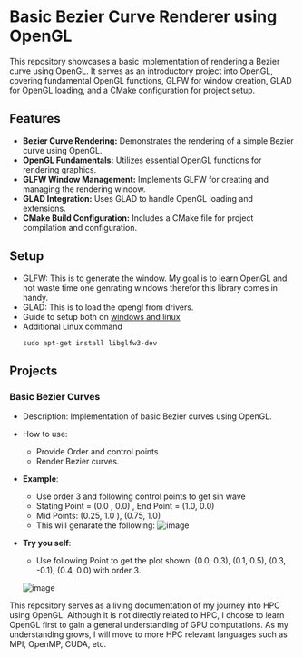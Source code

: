 # Basic Bezier Curve Renderer using OpenGL

This repository showcases a basic implementation of rendering a Bezier curve using OpenGL. It serves as an introductory project into OpenGL, covering fundamental OpenGL functions, GLFW for window creation, GLAD for OpenGL loading, and a CMake configuration for project setup.

## Features

- **Bezier Curve Rendering:** Demonstrates the rendering of a simple Bezier curve using OpenGL.
- **OpenGL Fundamentals:** Utilizes essential OpenGL functions for rendering graphics.
- **GLFW Window Management:** Implements GLFW for creating and managing the rendering window.
- **GLAD Integration:** Uses GLAD to handle OpenGL loading and extensions.
- **CMake Build Configuration:** Includes a CMake file for project compilation and configuration.

## Setup
- GLFW:  This is to generate the window. My goal is to learn OpenGL and not waste time one genrating windows therefor this library comes in handy.
- GLAD: This is to load the opengl from drivers.
- Guide to setup both on [windows and linux](https://www.youtube.com/watch?v=4m9RHfdUU_M&list=PLn3eTxaOtL2PHxN8EHf-ktAcN-sGETKfw&index=7)
- Additional Linux command
  ```
  sudo apt-get install libglfw3-dev
  ```
## Projects

### Basic Bezier Curves

- Description: Implementation of basic Bezier curves using OpenGL.
- How to use:
  - Provide Order and control points
  - Render Bezier curves.
- **Example**:
    - Use order 3 and following control points to get sin wave
    - Stating Point = (0.0 , 0.0) , End Point = (1.0, 0.0)
    - Mid Points: (0.25, 1.0 ), (0.75, 1.0) 
    - This will genarate the following:
      ![image](https://github.com/Talhamuhammadali/HPC-OpenGL/assets/46277852/0265da52-f0c6-4648-ad42-12b9e9ed4b1b)

- **Try you self**:
    - Use following Point to get the plot shown: (0.0, 0.3), (0.1, 0.5), (0.3, -0.1), (0.4, 0.0) with order 3.
      
     ![image](https://github.com/Talhamuhammadali/HPC-OpenGL/assets/46277852/edcec322-7bf4-4742-8845-6957bca1cf87)

This repository serves as a living documentation of my journey into HPC using OpenGL. Although it is not directly related to HPC, I choose to learn OpenGL first to gain a general understanding of GPU computations. As my understanding grows, I will move to more HPC relevant languages such as MPI, OpenMP, CUDA, etc.

